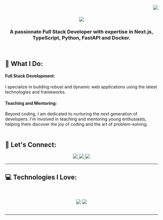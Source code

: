 <img align="right" src="https://visitor-badge.laobi.icu/badge?page_id=Em-Aar.Em-Aar&left_color=red&right_color=green&left_text=Visitors" />

<h1 align="center">
  <a href="https://git.io/typing-svg">
<img src="https://readme-typing-svg.demolab.com?font=Montserrat&weight=500&size=24&duration=2000&pause=1000&center=true&vCenter=true&random=false&width=435&lines=Hi+there!+%F0%9F%91%8B+I'm+M+Rehan+ul+Haq" />
  </a>
</h1>

<h3 align="center">
  A passionate Full Stack Developer with expertise in Next.js, TypeScript, Python, FastAPI and Docker.
</h3>

<br/>

<h2>🚀 What I Do:</h3>
<h4> Full Stack Development:</h4> I specialize in building robust and dynamic web applications using the latest technologies and frameworks.
<h4> Teaching and Mentoring:</h4> Beyond coding, I am dedicated to nurturing the next generation of developers. I'm involved in teaching and mentoring young enthusiasts, helping them discover the joy of coding and the art of problem-solving.
<br/>
<br/>


<h2>🤝 Let's Connect:</h2>
<div align="center"> 
  
  <a href="mmrhaq@gmail.com">
    <img src="https://img.shields.io/badge/Gmail-333333?style=for-the-badge&logo=gmail&logoColor=red" />
  </a>
  <a href="https://www.linkedin.com/in/muhammad-rehan-ul-haq-b60a4b2a/" target="_blank">
    <img src="https://img.shields.io/badge/LinkedIn-0077B5?style=for-the-badge&logo=linkedin&logoColor=white" target="_blank" />
  </a>
  <a href="https://Em-Aar.github.io" target="_blank">
     <img src="https://img.shields.io/badge/Portfolio-FF5722?style=for-the-badge&logo=todoist&logoColor=white" target="_blank" /> <!-- sqlite, safari, google-chrome are other good icon options -->
  </a>
</div>

<hr/>
 
<h2>💻 Technologies I Love:</h3><br/>
<br/>
<div align="center">
    <img src="https://skillicons.dev/icons?i=react,bootstrap,mui,html,css,vscode,github,figma,tailwind,git,r" />
    <img src="https://skillicons.dev/icons?i=nodejs,python,javascript,typescript,express,firebase,mongodb,nextjs,mysql,django" /><br>
</div>

<br/>
<hr/>


